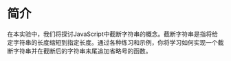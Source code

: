# 简介

在本实验中，我们将探讨JavaScript中截断字符串的概念。截断字符串是指将给定字符串的长度缩短到指定长度。通过各种练习和示例，你将学习如何实现一个截断字符串并在截断后的字符串末尾追加省略号的函数。
